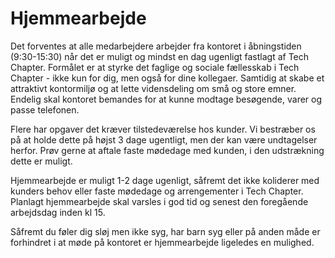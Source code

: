 # Hjemmearbejde

Det forventes at alle medarbejdere arbejder fra kontoret i åbningstiden (9:30-15:30) når det er muligt og mindst en dag ugenligt fastlagt af Tech Chapter. Formålet er at styrke det faglige og sociale fællesskab i Tech Chapter - ikke kun for dig, men også for dine kollegaer. Samtidig at skabe et attraktivt kontormiljø og at lette vidensdeling om små og store emner. Endelig skal kontoret bemandes for at kunne modtage besøgende, varer og passe telefonen.

Flere har opgaver det kræver tilstedeværelse hos kunder. Vi bestræber os på at holde dette på højst 3 dage ugentligt, men der kan være undtagelser herfor. Prøv gerne at aftale faste mødedage med kunden, i den udstrækning dette er muligt.

Hjemmearbejde er muligt 1-2 dage ugenligt, såfremt det ikke koliderer med kunders behov eller faste mødedage og arrengementer i Tech Chapter. Planlagt hjemmearbejde skal varsles i god tid og senest den foregående arbejdsdag inden kl 15. 

Såfremt du føler dig sløj men ikke syg, har barn syg eller på anden måde er forhindret i at møde på kontoret er hjemmearbejde ligeledes en mulighed.
